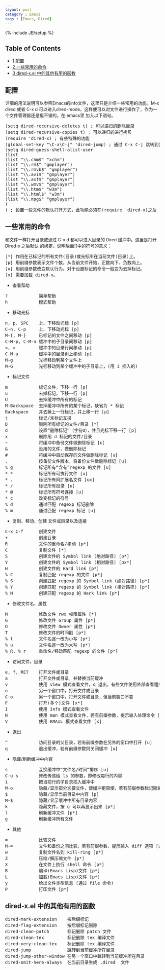 ```yaml
---
layout: post
category : Emacs
tags : [Emacs, Dired]
---
```

{% include JB/setup %}


<div id="table-of-contents">
<h2>Table of Contents</h2>
<div id="text-table-of-contents">
<ul>
<li><a href="#sec-1">1 配置</a></li>
<li><a href="#sec-2">2 一些常用的命令</a></li>
<li><a href="#sec-3">3 dired-x.el 中的其他有用的函数</a></li>
</ul>
</div>
</div>

<div id="outline-container-1" class="outline-2">
<h2 id="sec-1">配置</h2>
<div class="outline-text-2" id="text-1">

<p>详细的用法说明可以参照Emacs的info文件，这里只是介绍一些常用的功能。M-x dired 或者 C-x d
可以进入dired-mode，这样便可以对文件进行操作了，作为一个文件管理器还是挺不错的。在.emacs里
加入以下语句。
</p>



<pre class="example">(setq dired-recursive-deletes t) ; 可以递归的删除目录
(setq dired-recursive-copies t) ; 可以递归的进行拷贝
(require 'dired-x) ; 有些特殊的功能
(global-set-key "\C-x\C-j" 'dired-jump) ; 通过 C-x C-j 跳转到当前目录的 Dired
(setq dired-guess-shell-alist-user
(list
(list "\\.chm$" "xchm")
(list "\\.rm$" "gmplayer")
(list "\\.rmvb$" "gmplayer")
(list "\\.avi$" "gmplayer")
(list "\\.asf$" "gmplayer")
(list "\\.wmv$" "gmplayer")
(list "\\.htm$" "w3m")
(list "\\.html$" "w3m")
(list "\\.mpg$" "gmplayer")
)
) ; 设置一些文件的默认打开方式，此功能必须在(require 'dired-x)之后
</pre>


</div>

</div>

<div id="outline-container-2" class="outline-2">
<h2 id="sec-2">一些常用的命令</h2>
<div class="outline-text-2" id="text-2">

<p>和文件一样打开目录或通过 C-x d 都可以进入目录的 Dired 缓冲中。这里是打开 Dired-x 之后默认
的绑定。说明后面[]中的符号的意义：
</p>


<pre class="example">[*] 作用在已标记的所有文件(目录)或光标所在当前文件(目录)上。
[p] 用前缀参数表示文件个数，从当前文件开始，正数向下、负数向上。
[u] 用前缀参数改变默认行为。对于设置标记的命令一般变为去掉标记。
[x] 需要加载 dired-x。
</pre>

<ul>
<li>查看帮助
</li>
</ul>




<pre class="example">?            简单帮助
h            模式帮助
</pre>

<ul>
<li>移动光标
</li>
</ul>




<pre class="example">n, p, SPC    上、下移动光标 [p]
C-n, C-p     上、下移动光标 [p]
M-{, M-}     已标记的文件之间移动 [p]
C-M-p, C-M-n 缓冲中的子目录间移动 [p]
&lt;, &gt;         缓冲中的目录行间移动 [p]
C-M-u        缓冲中的目录树上移动 [p]
M-g          光标移动到某个文件上
M-G          光标移动到某个缓冲中的子目录上，(用 i 插入的)
</pre>

<ul>
<li>标记文件
</li>
</ul>




<pre class="example">m            标记文件，下移一行 [p]
u            去掉标记，下移一行 [p]
U            去掉缓冲中所有的标记
M-Backspace  去掉缓冲中所有的某个标记，缺省为 * 标记
Backspace    并去掉上一行标记，并上移一行 [p]
t            标记/未标记互换
D            删除所有标记的文件/目录 [*]
d            设置“删除标记”（字符D），并且光标下移一行 [p]
x            删除用 d 标记的文件/目录
~            将缓冲中备份文件做删除标记 [u]
&amp;            没用的文件，做删除标记
#            将缓冲中自动保存的文件做删除标记 [u]
.            按备份文件版本，将备份文件做删除标记 [u]
% g          标记所有“含有”regexp 的文件 [u]
* *          标记所有可执行文件 [u]
* .          标记所有同扩展名文件 [ux]
* /          标记所有目录 [u]
* @          标记所有符号连接 [u]
* c          改变标记的符号
% d          通过匹配 regexp 标记删除
% m          通过匹配 regexp 标记 [u]
</pre>

<ul>
<li>复制、移动、创建 文件或目录以及连接
</li>
</ul>




<pre class="example">C-x C-f      创建文件
+            创建目录
R            文件的重命名/移动 [p*]
C            复制文件 [*]
S            创建文件的 Symbol link (绝对路径) [p*]
Y            创建文件的 Symbol link (相对路径) [px*]
H            创建文件的 Hard link [p*]
% C          复制匹配 regexp 的文件 [p*]
% S          创建匹配 regexp 的 Symbol link (绝对路径) [p*]
% Y          创建匹配 regexp 的 Symbol link (相对路径) [p*]
% H          创建匹配 regexp 的 Hark link [p*]
</pre>

<ul>
<li>修改文件名、属性
</li>
</ul>




<pre class="example">M            修改文件 rwx 权限属性 [*]
G            修改文件 Group 属性 [p*]
O            修改文件 Owner 属性 [p*]
T            修改文件的时间戳 [p*]
% l          文件名逐一改为小写 [p*]
% u          文件名逐一改为大写 [p*]
% R, % r     重命名/移动匹配 regexp 的文件 [p*]
</pre>

<ul>
<li>访问文件，目录
</li>
</ul>




<pre class="example">e, f, RET    打开文件或目录
a            打开文件或目录，并替换当前缓冲
v            使用 view 模式查看文件，q 退出，有些文件使用外部查看程序调用
o            另一个窗口中，打开文件或目录
C-o          另一个窗口中，打开文件或目录，但当前窗口不变
F            打开(多个)文件 [x*]
I            使用 Info 模式查看文件
N            使用 man 模式查看文件，若有前缀参数，提示输入处理命令 [ux*]
V            使用 RMAIL 模式查看文件 [x]
</pre>

<ul>
<li>退出
</li>
</ul>




<pre class="example">^            访问目录的父目录，若有前缀参数在另外的窗口中打开 [u]
q            退出缓冲，若有前缀参数则关闭缓冲 [u]
</pre>

<ul>
<li>隐藏/刷新缓冲中内容
</li>
</ul>




<pre class="example">s            互换缓冲中“文件名/时间”排序 [u]
C-u s        修改传递给 ls 的参数，即修改每行的内容
i            把当前行的子目录插入缓冲中
M-o          隐藏/显示部分次要文件，使缓冲更简便，若有前缀参数标记隐藏的文件 [ux]
$            隐藏/显示当前目录中内容 [p]
M-$          隐藏/显示缓冲中所有目录内容
k            隐藏文件，按 g 可以再显示出来 [p*]
l            刷新缓冲文件 [p*]
g            刷新缓冲所有文件
</pre>

<ul>
<li>其他
</li>
</ul>




<pre class="example">=            比较文件
M-=          文件和备份之间比较，若有前缀参数，提示输入 diff 选项 [u]
w            复制文件名到 kill-ring [p*]
Z            压缩/解压缩文件 [p*]
X            在文件上执行 shell 命令 [p*]
B            编译(Emacs Lisp)文件 [p*]
L            加载(Emacs Lisp)文件 [p*]
y            给出文件类型信息 (通过 file 命令)
P            打印文件 [p*]
</pre>

</div>

</div>

<div id="outline-container-3" class="outline-2">
<h2 id="sec-3">dired-x.el 中的其他有用的函数</h2>
<div class="outline-text-2" id="text-3">




<pre class="example">dired-mark-extension    按后缀标记
dired-flag-extension    按后缀标记删除
dired-clean-patch       标记删除 patch 文件
dired-clean-tex         标记删除 tex 编译文件
dired-very-clean-tex    标记删除 tex 编译文件
dired-jump              跳转到当前缓冲所在目录
dired-jump-other-window 在另一个窗口中跳转到当前缓冲所在目录
dired-omit-here-always  在当前目录生成 .dired  文件
</pre>

</div>
</div>
